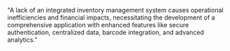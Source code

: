 
"A lack of an integrated inventory management system causes operational inefficiencies and financial impacts, necessitating the development of a comprehensive application with enhanced features like secure authentication, centralized data, barcode integration, and advanced analytics."